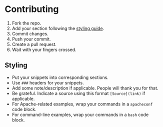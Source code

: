 # Contributing

1. Fork the repo.
2. Add your section following the [styling guide](#styling).
3. Commit changes.
4. Push your commit.
5. Create a pull request.
6. Wait with your fingers crossed.

## Styling

- Put your snippets into corresponding sections.
- Use `###` headers for your snippets.
- Add some note/description if applicable. People will thank you for that.
- Be grateful. Indicate a source using this format `[Source](link)` if applicable. 
- For Apache-related examples, wrap your commands in a `apacheconf` code block.
- For command-line examples, wrap your commands in a `bash` code block.